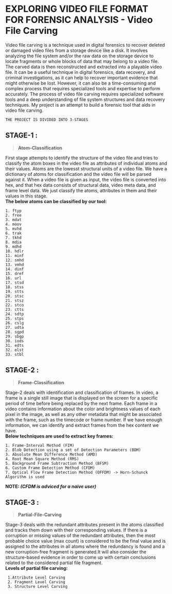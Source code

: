 # EXPLORING VIDEO FILE FORMAT FOR FORENSIC ANALYSIS - Video File Carving
Video file carving is a technique used in digital forensics to recover deleted or damaged video files from a storage device like a disk. It involves analyzing the file system and/or the raw data on the storage device to locate fragments or whole blocks of data that may belong to a video file. The carved data is then reconstructed and extracted into a playable video file. It can be a useful technique in digital forensics, data recovery, and criminal investigations, as it can help to recover important evidence that might otherwise be lost. However, it can also be a time-consuming and complex process that requires specialized tools and expertise to perform accurately. The process of video file carving requires specialized software tools and a deep understanding of file system structures and data recovery techniques. My project is an attempt to build a forensic tool that aids in video file carving. <br />
 ``` 
THE PROJECT IS DIVIDED INTO 3-STAGES
```
## STAGE-1 : 
> **Atom-Classification**

First stage attempts to identify the structure of the video file and tries to classify the atom boxes in the video file as attributes of individual atoms and their values. Atoms are the lowesst structural units of a video file. We have a dictionary of atoms for classification and the video file will be parsed against it. When a video file is given as input, the video file is converted into hex, and that hex data consists of structural data, video meta data, and frame level data. We just classify the atoms, attributes in them and their values in this stage.<br />
**The below atoms can be classified by our tool:**

```
1. ftyp
2. free
3. mdat
4. moov
5. mvhd
6. trak
7. tkhd 
8. mdia
9. mdhd
10. hdlr
11. minf
12. smhd
13. vmhd
14. dinf
15. dref
16. url
17. stsd
18. stss
19. stts
20. stsc
21. stsz
22. stco
23. ctts
24. sdtp
25. stps
26. cslg
27. udta
28. sgpd
29. sbgp
30. iods
31. edts
32. elst
33. stbl
```

## STAGE-2 : 
> **Frame-Classification**

Stage-2 deals with identification and classification of frames. In video, a frame is a single still image that is displayed on the screen for a specific period of time before being replaced by the next frame. Each frame in a video contains information about the color and brightness values of each pixel in the image, as well as any other metadata that might be associated with the frame, such as the timecode or frame number. If we have enough information, we can identify and extract frames from the hex content we have. <br /> 
**Below techniques are used to extract key frames:**
```
1. Frame-Interval Method (FIM)
2. Blob Detection using a set of Detection Parameters (BDM)
3. Absolute Mean Difference Method (AMD)
4. Root Mean Square Method (RMS)
5. Background Frame Subtraction Method (BFSM)
6. Custom Frame Detection Method (CFDM)
7. Optical Flow Frame Detection Method (OFFDM) -> Horn-Schunck Algorithm is used
 ```
 **NOTE: _(CFDM is adviced for a naive user)_**

## STAGE-3 : 
> **Partial-File-Carving**

Stage-3 deals with the redundant attributes present in the atoms classified and tracks them down with their corresponding values. If there is a corruption or missing values of the redundant attributes, then the most probable choice value (max count) is considered to be the final value and is assigned to the attributes in all atoms where the redundancy is found and a new corruption-free fragment is generated.It will also consider the structure-based evidence in order to come up with certain conclusions related to the considered partial file fragment. <br />
**Levels of partial file carving:**
```
 1.Attribute Level Carving
 2. Fragment Level Carving
 3. Structure Level Carving

```
